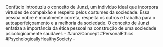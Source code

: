 Confúcio introduziu o conceito de Junzi, um indivíduo ideal que incorpora virtudes de compaixão e respeito pelos costumes da sociedade. Essa pessoa nobre é moralmente correta, respeita os outros e trabalha para o autoaperfeiçoamento e a melhoria da sociedade. O conceito de Junzi enfatiza a importância da ética pessoal na construção de uma sociedade psicologicamente saudável. - #JunziConcept #PersonalEthics #PsychologicallyHealthySociety - 
